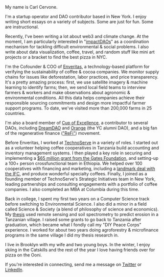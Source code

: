 My name is Carl Cervone.

I'm a startup operator and DAO contributor based in New York. I enjoy writing short essays on a variety of subjects. Some are just for fun. Some are instructional. 

Recently, I've been writing a lot about web3 and climate change. At the moment, I am particularly interested in "[impactDAOs](https://gov.gitcoin.co/t/the-impactdao-poster-book-is-here/10323)" as a coordination mechanism for tackling difficult environmental & social problems. I also write about data visualization, coffee, travel, and random stuff like mini art projects or a bracket to find the best pizza in NYC.

I'm the Cofounder & COO of [Enveritas](https://enveritas.org), a technology-based platform for verifying the sustainability of coffee & cocoa companies. We monitor supply chains for issues like deforestation, labor practices, and price transparency. It's a pretty amazing process: first, we use satellite imagery & machine learning to identify farms; then, we send local field teams to interview farmers & workers and make observations about agronomic & environmental conditions. All this data helps companies achieve their responsible sourcing commitments and design more impactful farmer support programs. To date, we've visited more than 200,000 farms in 25 countries.

I'm also a board member of [Cup of Excellence](https://cupofexcellence.org/), a contributor to several DAOs, including [DreamDAO](https://www.dreamdao.xyz/) and [Orange](https://www.orangedao.xyz/) (the YC alumni DAO), and a big fan of the regenerative finance (["ReFi"](https://www.notboring.co/p/celo-building-a-regenerative-economy)) movement. 

Before Enveritas, I worked at [TechnoServe](https://www.technoserve.org/) in a variety of roles. I started out as a volunteer helping coffee cooperatives in Tanzania build accounting and inventory management systems. I then played a key role in securing and implementing a [$65 million grant from the Gates Foundation](https://www.technoserve.org/our-work/projects/coffee-initiative/), and setting-up a 100+ person crossfunctional team in Ethiopia. We helped over 100 cooperatives with financing and marketing, including a [landmark deal with the IFC](https://pressroom.ifc.org/all/pages/PressDetail.aspx?ID=22203), and produce wonderful specialty coffees. Finally, I joined as a founding member of TechnoServe's Strategic Initiatives team in New York, leading partnerships and consulting engagements with a portfolio of coffee companies. I also completed an MBA at Columbia during this time.

Back in college, I spent my first two years on a Computer Science track before switching to Environmental Science. I also did a minor in a field called Science & Society (a blend of philosophy of science and economics). My [thesis](https://www.researchgate.net/publication/253841943_Estimating_Soil_Loss_Using_ASTER_and_Diffuse_Reflectance_Spectrometry_a_Case_Study_of_the_Village_of_Kambi_ya_Simba_in_Northern_Tanzania's_Rift_Valley_Highlands) used remote sensing and soil spectrometry to predict erosion in a Tanzanian village. I raised some grants to go back to Tanzania after graduation, which became what I fondly call my "DIY Peace Corps" experience. I worked for about two years doing agroforestry & microfinance programs in the same village I did my thesis research in. 

I live in Brooklyn with my wife and two young boys. In the winter, I enjoy skiing in the Catskills and the rest of the year I love having friends over for pizza on the Ooni.

If you're interested in connecting, send me a message on [Twitter](https://twitter.com/carl_cervone) or [LinkedIn](https://www.linkedin.com/in/carlcervone/).